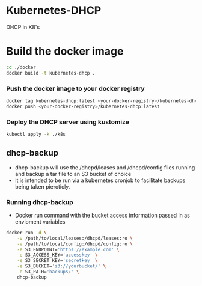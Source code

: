 # Kubernetes-DHCP
DHCP in K8's

# Build the docker image
```bash
cd ./docker 
docker build -t kubernetes-dhcp .
```
### Push the docker image to your docker registry
```bash
docker tag kubernetes-dhcp:latest <your-docker-registry>/kubernetes-dhcp:latest
docker push <your-docker-registry>/kubernetes-dhcp:latest
```

### Deploy the DHCP server using kustomize
```bash
kubectl apply -k ./k8s
```


## dhcp-backup
- dhcp-backup will use the /dhcpd/leases and /dhcpd/config files running and backup a tar file to an S3 bucket of choice 
- it is intended to be run via a kubernetes cronjob to facilitate backups being taken pieroticly.

### Running dhcp-backup 

- Docker run command with the bucket access information passed in as envioment variables
```bash
docker run -d \
    -v /path/to/local/leases:/dhcpd/leases:ro \
    -v /path/to/local/config:/dhcpd/config:ro \
    -e S3_ENDPOINT='https://example.com' \
    -e S3_ACCESS_KEY='accesskey' \
    -e S3_SECRET_KEY='secretkey' \
    -e S3_BUCKET='s3://yourbucket/' \
    -e S3_PATH='backups/' \
    dhcp-backup
```

